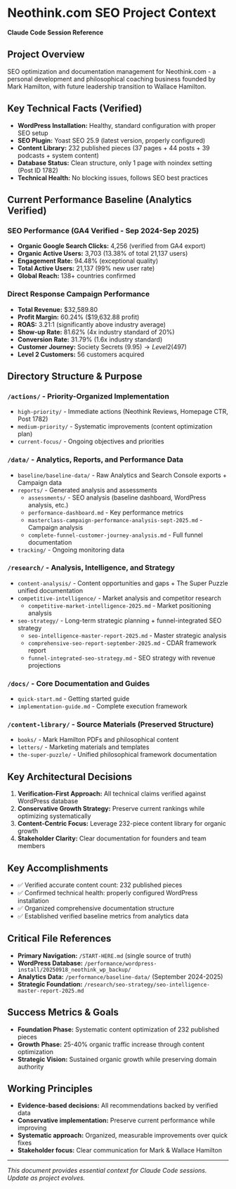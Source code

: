 # Neothink.com SEO Project Context
**Claude Code Session Reference**

## Project Overview
SEO optimization and documentation management for Neothink.com - a personal development and philosophical coaching business founded by Mark Hamilton, with future leadership transition to Wallace Hamilton.

## Key Technical Facts (Verified)
- **WordPress Installation:** Healthy, standard configuration with proper SEO setup
- **SEO Plugin:** Yoast SEO 25.9 (latest version, properly configured)
- **Content Library:** 232 published pieces (37 pages + 44 posts + 39 podcasts + system content)
- **Database Status:** Clean structure, only 1 page with noindex setting (Post ID 1782)
- **Technical Health:** No blocking issues, follows SEO best practices

## Current Performance Baseline (Analytics Verified)

### SEO Performance (GA4 Verified - Sep 2024-Sep 2025)
- **Organic Google Search Clicks:** 4,256 (verified from GA4 export)
- **Organic Active Users:** 3,703 (13.38% of total 21,137 users)
- **Engagement Rate:** 94.48% (exceptional quality)
- **Total Active Users:** 21,137 (99% new user rate)
- **Global Reach:** 138+ countries confirmed

### Direct Response Campaign Performance
- **Total Revenue:** $32,589.80
- **Profit Margin:** 60.24% ($19,632.88 profit)
- **ROAS:** 3.21:1 (significantly above industry average)
- **Show-up Rate:** 81.62% (4x industry standard of 20%)
- **Conversion Rate:** 31.79% (1.6x industry standard)
- **Customer Journey:** Society Secrets ($9.95) → Level 2 ($497)
- **Level 2 Customers:** 56 customers acquired

## Directory Structure & Purpose

### `/actions/` - Priority-Organized Implementation
- `high-priority/` - Immediate actions (Neothink Reviews, Homepage CTR, Post 1782)
- `medium-priority/` - Systematic improvements (content optimization plan)
- `current-focus/` - Ongoing objectives and priorities

### `/data/` - Analytics, Reports, and Performance Data
- `baseline/baseline-data/` - Raw Analytics and Search Console exports + Campaign data
- `reports/` - Generated analysis and assessments
  - `assessments/` - SEO analysis (baseline dashboard, WordPress analysis, etc.)
  - `performance-dashboard.md` - Key performance metrics
  - `masterclass-campaign-performance-analysis-sept-2025.md` - Campaign analysis
  - `complete-funnel-customer-journey-analysis.md` - Full funnel documentation
- `tracking/` - Ongoing monitoring data

### `/research/` - Analysis, Intelligence, and Strategy
- `content-analysis/` - Content opportunities and gaps + The Super Puzzle unified documentation
- `competitive-intelligence/` - Market analysis and competitor research
  - `competitive-market-intelligence-2025.md` - Market positioning analysis
- `seo-strategy/` - Long-term strategic planning + funnel-integrated SEO strategy
  - `seo-intelligence-master-report-2025.md` - Master strategic analysis
  - `comprehensive-seo-report-september-2025.md` - CDAR framework report
  - `funnel-integrated-seo-strategy.md` - SEO strategy with revenue projections

### `/docs/` - Core Documentation and Guides
- `quick-start.md` - Getting started guide
- `implementation-guide.md` - Complete execution framework

### `/content-library/` - Source Materials (Preserved Structure)
- `books/` - Mark Hamilton PDFs and philosophical content
- `letters/` - Marketing materials and templates
- `the-super-puzzle/` - Unified philosophical framework documentation


## Key Architectural Decisions
1. **Verification-First Approach:** All technical claims verified against WordPress database
2. **Conservative Growth Strategy:** Preserve current rankings while optimizing systematically
3. **Content-Centric Focus:** Leverage 232-piece content library for organic growth
4. **Stakeholder Clarity:** Clear documentation for founders and team members

## Key Accomplishments
- ✅ Verified accurate content count: 232 published pieces
- ✅ Confirmed technical health: properly configured WordPress installation
- ✅ Organized comprehensive documentation structure
- ✅ Established verified baseline metrics from analytics data

## Critical File References
- **Primary Navigation:** `/START-HERE.md` (single source of truth)
- **WordPress Database:** `/performance/wordpress-install/20250918_neothink_wp_backup/`
- **Analytics Data:** `/performance/baseline-data/` (September 2024-2025)
- **Strategic Foundation:** `/research/seo-strategy/seo-intelligence-master-report-2025.md`

## Success Metrics & Goals
- **Foundation Phase:** Systematic content optimization of 232 published pieces
- **Growth Phase:** 25-40% organic traffic increase through content optimization
- **Strategic Vision:** Sustained organic growth while preserving domain authority

## Working Principles
- **Evidence-based decisions:** All recommendations backed by verified data
- **Conservative implementation:** Preserve current performance while improving
- **Systematic approach:** Organized, measurable improvements over quick fixes
- **Stakeholder focus:** Clear communication for Mark & Wallace Hamilton

---
*This document provides essential context for Claude Code sessions. Update as project evolves.*